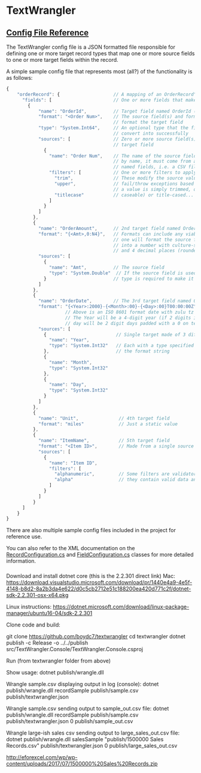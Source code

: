 # TextWrangler

## [Config File Reference](#configref)

The TextWrangler config file is a JSON formatted file responsible for defining one or more target record types that map one or more source fields to one or more target fields within the record.  

A simple sample config file that represents most (all?) of the functionality is as follows:

```javascript
{
    "orderRecord": {                    // A mapping of an OrderRecord"
      "fields": [                       // One or more fields that make up the order
        {
            "name": "OrderId",          // Target field named OrderId (Target fields are outputs)  
            "format": "<Order Num>",    // The source field(s) and format specifier used to create and
                                        // format the target field
            "type": "System.Int64",     // An optional type that the final target field value MUST 
                                        // convert into successfully
            "sources": [                // Zero or more source field(s) that are used to build this 
                                        // target field
              {         
                "name": "Order Num",    // The name of the source field. To reference a source field 
                                        // by name, it must come from a file format that supports 
                                        // named fields, i.e. a CSV file with valid headers, JSON,...
                "filters": [            // One or more filters to apply to the source field before using
                  "trim",               // These modify the source value in some way, and do not 
                  "upper",              // fail/throw exceptions based on the contents of the field
                                        // a value is simply trimmed, or upper-cased (if upper-
                  "titlecase"           // caseable) or title-cased...
                ]
              }
            ]
          },
          {
            "name": "OrderAmount",      // 2nd target field named OrderAmount
            "format": "{<Amt>,0:N4}",   // Formats can include any viable .NET format string (this
                                        // one will format the source field Amt value from a double 
                                        // into a number with culture-specific thousands separators
                                        // and 4 decimal places (rounded)
            "sources": [
              {
                "name": "Amt",          // The source field 
                "type": "System.Double"  // If the source field is used in a format string, the 
              }                         // type is required to make it work contextually correctly
            ]
          },
          {
            "name": "OrderDate",        // The 3rd target field named OrderDate
            "format": "{<Year>:2000}-{<Month>:00}-{<Day>:00}T00:00:00Z",  
                      // Above is an ISO 8601 format date with zulu tz build from 3 source fields
                      // The Year will be a 4-digit year (if 2 digits it will be 20xx), month and
                      // day will be 2 digit days padded with a 0 on teh left
            "sources": [
              {                          // Single target made of 3 different source fields
                "name": "Year",
                "type": "System.Int32"   // Each with a type specified to work contextually in 
              },                         // the format string
              {
                "name": "Month",
                "type": "System.Int32"
              },
              {
                "name": "Day",
                "type": "System.Int32"
              }
            ]
          },
          {
            "name": "Unit",               // 4th target field
            "format": "miles"             // Just a static value
          },
          {
            "name": "ItemName",           // 5th target field
            "format": "<Item ID>",        // Made from a single source field
            "sources": [
              {
                "name": "Item ID",
                "filters": [
                  "alphanumeric",         // Some filters are validators that do not change the field but verify
                  "alpha"                 // they contain valid data and throw an excpeption otherwise
                ]
              }
            ]
          }
      ]
    }
}
```

There are also multiple sample config files included in the project for reference use.

You can also refer to the XML documentation on the [RecordConfiguration.cs](src/TextWrangler/Configuration/RecordConfiguration.cs) and [FieldConfiguration.cs](src/TextWrangler/Models/FieldConfiguration.cs) classes for more detailed information.
 
### 

Download and install dotnet core (this is the 2.2.301 direct link)
Mac: <https://download.visualstudio.microsoft.com/download/pr/1440e4a9-4e5f-4148-b8d2-8a2b3da4e622/d0c5cb2712e51c188200ea420d771c2f/dotnet-sdk-2.2.301-osx-x64.pkg>

Linux instructions: <https://dotnet.microsoft.com/download/linux-package-manager/ubuntu16-04/sdk-2.2.301>


Clone code and build:

git clone <https://github.com/boydc7/textwrangler>
cd textwrangler
dotnet publish -c Release -o ../../publish src/TextWrangler.Console/TextWrangler.Console.csproj

Run (from textwrangler folder from above)

Show usage:
dotnet publish/wrangle.dll

Wrangle sample.csv displaying output in log (console):
dotnet publish/wrangle.dll recordSample publish/sample.csv publish/textwrangler.json

Wrangle sample.csv sending output to sample_out.csv file:
dotnet publish/wrangle.dll recordSample publish/sample.csv publish/textwrangler.json 0 publish/sample_out.csv

Wrangle large-ish sales csv sending output to large_sales_out.csv file:
dotnet publish/wrangle.dll salesSample "publish/1500000 Sales Records.csv" publish/textwrangler.json 0 publish/large_sales_out.csv

http://eforexcel.com/wp/wp-content/uploads/2017/07/1500000%20Sales%20Records.zip
